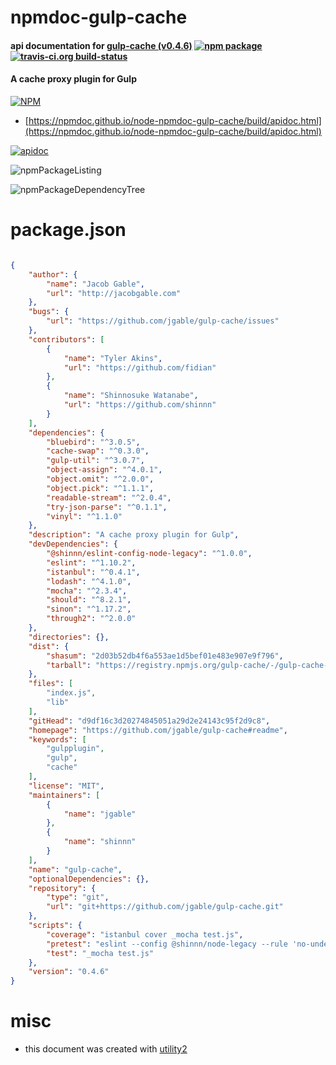 # npmdoc-gulp-cache

#### api documentation for  [gulp-cache (v0.4.6)](https://github.com/jgable/gulp-cache#readme)  [![npm package](https://img.shields.io/npm/v/npmdoc-gulp-cache.svg?style=flat-square)](https://www.npmjs.org/package/npmdoc-gulp-cache) [![travis-ci.org build-status](https://api.travis-ci.org/npmdoc/node-npmdoc-gulp-cache.svg)](https://travis-ci.org/npmdoc/node-npmdoc-gulp-cache)

#### A cache proxy plugin for Gulp

[![NPM](https://nodei.co/npm/gulp-cache.png?downloads=true&downloadRank=true&stars=true)](https://www.npmjs.com/package/gulp-cache)

- [https://npmdoc.github.io/node-npmdoc-gulp-cache/build/apidoc.html](https://npmdoc.github.io/node-npmdoc-gulp-cache/build/apidoc.html)

[![apidoc](https://npmdoc.github.io/node-npmdoc-gulp-cache/build/screenCapture.buildCi.browser.%252Ftmp%252Fbuild%252Fapidoc.html.png)](https://npmdoc.github.io/node-npmdoc-gulp-cache/build/apidoc.html)

![npmPackageListing](https://npmdoc.github.io/node-npmdoc-gulp-cache/build/screenCapture.npmPackageListing.svg)

![npmPackageDependencyTree](https://npmdoc.github.io/node-npmdoc-gulp-cache/build/screenCapture.npmPackageDependencyTree.svg)



# package.json

```json

{
    "author": {
        "name": "Jacob Gable",
        "url": "http://jacobgable.com"
    },
    "bugs": {
        "url": "https://github.com/jgable/gulp-cache/issues"
    },
    "contributors": [
        {
            "name": "Tyler Akins",
            "url": "https://github.com/fidian"
        },
        {
            "name": "Shinnosuke Watanabe",
            "url": "https://github.com/shinnn"
        }
    ],
    "dependencies": {
        "bluebird": "^3.0.5",
        "cache-swap": "^0.3.0",
        "gulp-util": "^3.0.7",
        "object-assign": "^4.0.1",
        "object.omit": "^2.0.0",
        "object.pick": "^1.1.1",
        "readable-stream": "^2.0.4",
        "try-json-parse": "^0.1.1",
        "vinyl": "^1.1.0"
    },
    "description": "A cache proxy plugin for Gulp",
    "devDependencies": {
        "@shinnn/eslint-config-node-legacy": "^1.0.0",
        "eslint": "^1.10.2",
        "istanbul": "^0.4.1",
        "lodash": "^4.1.0",
        "mocha": "^2.3.4",
        "should": "^8.2.1",
        "sinon": "^1.17.2",
        "through2": "^2.0.0"
    },
    "directories": {},
    "dist": {
        "shasum": "2d03b52db4f6a553ae1d5bef01e483e907e9f796",
        "tarball": "https://registry.npmjs.org/gulp-cache/-/gulp-cache-0.4.6.tgz"
    },
    "files": [
        "index.js",
        "lib"
    ],
    "gitHead": "d9df16c3d20274845051a29d2e24143c95f2d9c8",
    "homepage": "https://github.com/jgable/gulp-cache#readme",
    "keywords": [
        "gulpplugin",
        "gulp",
        "cache"
    ],
    "license": "MIT",
    "maintainers": [
        {
            "name": "jgable"
        },
        {
            "name": "shinnn"
        }
    ],
    "name": "gulp-cache",
    "optionalDependencies": {},
    "repository": {
        "type": "git",
        "url": "git+https://github.com/jgable/gulp-cache.git"
    },
    "scripts": {
        "coverage": "istanbul cover _mocha test.js",
        "pretest": "eslint --config @shinnn/node-legacy --rule 'no-underscore-dangle: 0' --rule 'no-warning-comments: 0' index.js lib test.js",
        "test": "_mocha test.js"
    },
    "version": "0.4.6"
}
```



# misc
- this document was created with [utility2](https://github.com/kaizhu256/node-utility2)
